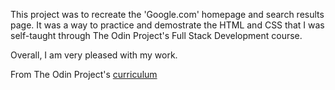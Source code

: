 This project was to recreate the 'Google.com' homepage and search results page. It was a way to practice and demostrate the HTML and CSS that I was self-taught through The Odin Project's Full Stack Development course.

Overall, I am very pleased with my work.

From The Odin Project's [curriculum](http://www.theodinproject.com/courses/web-development-101/lessons/html-css)
